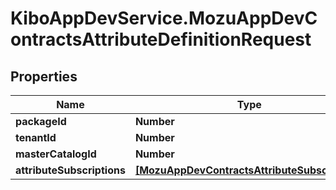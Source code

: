 # KiboAppDevService.MozuAppDevContractsAttributeDefinitionRequest

## Properties

Name | Type | Description | Notes
------------ | ------------- | ------------- | -------------
**packageId** | **Number** |  | [optional] 
**tenantId** | **Number** |  | [optional] 
**masterCatalogId** | **Number** |  | [optional] 
**attributeSubscriptions** | [**[MozuAppDevContractsAttributeSubscription]**](MozuAppDevContractsAttributeSubscription.md) |  | [optional] 


